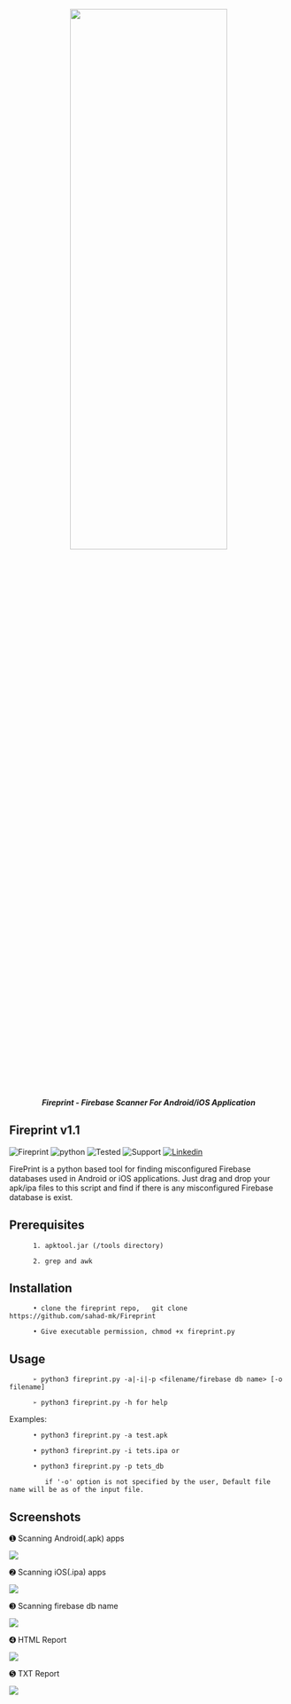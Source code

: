 <p align="center"> <img src="https://github.com/sahad-mk/Fireprint/blob/master/screenshots/banner.png" height="50%" width="75%"></p>
<p align="center"><b><i> Fireprint - Firebase Scanner For Android/iOS Application </i> </b> </p>

## Fireprint v1.1

![Fireprint](https://img.shields.io/badge/version-1.1-success)   ![python](https://img.shields.io/badge/Python-v3.x.x-important)   ![Tested](https://img.shields.io/badge/Tested%20On-Ubuntu%2018.04-green)  ![Support](https://img.shields.io/badge/Supported%20Files-Android%20apk%20/%20iOS%20ipa-blueviolet) [![Linkedin](https://img.shields.io/badge/Linkedin-/Sahadmk-blue)](https://www.linkedin.com/in/sahadmk)

FirePrint is a python based tool for finding misconfigured Firebase databases used in Android or iOS applications. Just drag and drop your apk/ipa files to this script and find if there is any misconfigured Firebase database is exist.

## Prerequisites
          1. apktool.jar (/tools directory)
          
          2. grep and awk
          
           
           
## Installation
          • clone the fireprint repo,   git clone https://github.com/sahad-mk/Fireprint
          
          • Give executable permission, chmod +x fireprint.py 
          
  
## Usage
          ➢ python3 fireprint.py -a|-i|-p <filename/firebase db name> [-o filename]
          
          ➢ python3 fireprint.py -h for help
 
   Examples:
                                                                                                                                             
          • python3 fireprint.py -a test.apk 
              
          • python3 fireprint.py -i tets.ipa or
                                                         
          • python3 fireprint.py -p tets_db 
                                                         
             if '-o' option is not specified by the user, Default file name will be as of the input file.
  
## Screenshots

 ➊ Scanning Android(.apk) apps
 
             
   <img src=https://github.com/sahad-mk/Fireprint/blob/master/screenshots/android_scan.png>
  

 ➋ Scanning iOS(.ipa) apps 
 
           
   <img src=https://github.com/sahad-mk/Fireprint/blob/master/screenshots/ios_scan.png>
   

 ➌ Scanning firebase db name
 
            
   <img src=https://github.com/sahad-mk/Fireprint/blob/master/screenshots/direct_scan.png>
  
  
 ➍ HTML Report  
  
  
  <img src=https://github.com/sahad-mk/Fireprint/blob/master/screenshots/html_report.png>
  
  
 ➎ TXT Report
 
 
 <img src=https://github.com/sahad-mk/Fireprint/blob/master/screenshots/text_report.png>
  
 
